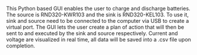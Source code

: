 This Python based GUI enables the user to charge and discharge batteries.
The source is RND320-KWR103 and the sink is RND320-KEL103.
To use it, sink and source need to be connected to the computer via USB to create a virtual port.
The GUI lets the user create a plan of action that will then be sent to and executed by the sink and source respectively.
Current and voltage are visualized in real time, all data will be saved into a .csv file upon completion.
